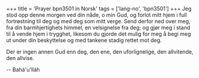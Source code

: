 +++
title = 'Prayer bpn3501 in Norsk'
tags = ['lang-no', 'bpn3501']
+++
Jeg stod opp denne morgen ved din nåde, o min Gud, og forlot mitt hjem i full fortrøstning til deg og med deg som mitt verge. Send derfor ned over meg, fra din barmhjertighets himmel, en velsignelse fra deg; og gjør meg i stand til å vende hjem i trygghet, likesom du gjorde det mulig for meg å begi meg ut under din beskyttelse og med tankene stadig rettet mot deg.
 
Der er ingen annen Gud enn deg, den ene, den uforlignelige, den allvitende, den allvise.

-- Bahá'u'lláh
